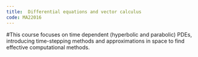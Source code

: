 ```yaml
---
title:  Differential equations and vector calculus
code: MA22016
---
```

#This course focuses on time dependent (hyperbolic and parabolic) PDEs, introducing time-stepping methods and approximations in space to find effective computational methods.